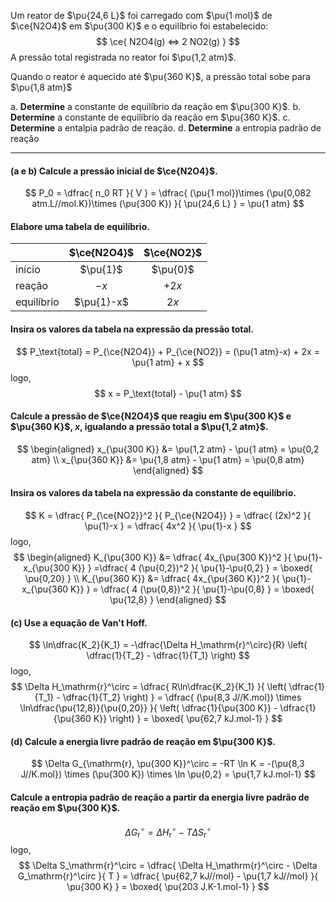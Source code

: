 Um reator de $\pu{24,6 L}$ foi carregado com $\pu{1 mol}$ de $\ce{N2O4}$ em $\pu{300 K}$ e o equilíbrio foi estabelecido:
$$
    \ce{ N2O4(g) <=> 2 NO2(g) }
$$
A pressão total registrada no reator foi $\pu{1,2 atm}$. 

Quando o reator é aquecido até $\pu{360 K}$, a pressão total sobe para $\pu{1,8 atm}$

a. **Determine** a constante de equilíbrio da reação em $\pu{300 K}$.
b. **Determine** a constante de equilíbrio da reação em $\pu{360 K}$.
c. **Determine** a entalpia padrão de reação.
d. **Determine** a entropia padrão de reação

---

#### **(a e b)** Calcule a pressão inicial de $\ce{N2O4}$.

$$
    P_0 
        = \dfrac{ n_0 RT }{ V } 
        = \dfrac{ (\pu{1 mol})\times (\pu{0,082 atm.L//mol.K})\times (\pu{300 K}) }{ \pu{24,6 L} }
        = \pu{1 atm}
$$

#### Elabore uma tabela de equilíbrio.

|            | $\ce{N2O4}$ | $\ce{NO2}$ |
| :--------- | :---------: | :--------: |
| início     |  $\pu{1}$   |  $\pu{0}$  |
| reação     |    $-x$     |   $+2x$    |
| equilíbrio | $\pu{1}-x$  |    $2x$    |

#### Insira os valores da tabela na expressão da pressão total.

$$
    P_\text{total} = P_{\ce{N2O4}} + P_{\ce{NO2}} = (\pu{1 atm}-x) + 2x =  \pu{1 atm} + x
$$
logo,
$$
    x = P_\text{total} - \pu{1 atm}
$$

#### Calcule a pressão de $\ce{N2O4}$ que reagiu em $\pu{300 K}$ e $\pu{360 K}$, $x$, igualando a pressão total a $\pu{1,2 atm}$.

$$
\begin{aligned}
    x_{\pu{300 K}} &= \pu{1,2 atm} - \pu{1 atm} = \pu{0,2 atm} \\
    x_{\pu{360 K}} &= \pu{1,8 atm} - \pu{1 atm} = \pu{0,8 atm}
\end{aligned}
$$

#### Insira os valores da tabela na expressão da constante de equilíbrio.

$$
    K = \dfrac{ P_{\ce{NO2}}^2 }{ P_{\ce{N2O4}} }
        = \dfrac{ (2x)^2 }{ \pu{1}-x }
        = \dfrac{ 4x^2 }{ \pu{1}-x }
$$
logo,
$$
\begin{aligned}
    K_{\pu{300 K}} 
        &= \dfrac{ 4x_{\pu{300 K}}^2 }{ \pu{1}-x_{\pu{300 K}} }
        =\dfrac{ 4 (\pu{0,2})^2 }{ \pu{1}-\pu{0,2} } = \boxed{ \pu{0,20} } \\
    K_{\pu{360 K}} 
        &= \dfrac{ 4x_{\pu{360 K}}^2 }{ \pu{1}-x_{\pu{360 K}} }
        = \dfrac{ 4 (\pu{0,8})^2 }{ \pu{1}-\pu{0,8} } = \boxed{ \pu{12,8} }  
\end{aligned}
$$

#### **(c)** Use a equação de Van't Hoff.

$$
    \ln\dfrac{K_2}{K_1} = -\dfrac{\Delta H_\mathrm{r}^\circ}{R} \left( \dfrac{1}{T_2} - \dfrac{1}{T_1} \right)
$$
logo,
$$
    \Delta H_\mathrm{r}^\circ 
        = \dfrac{ R\ln\dfrac{K_2}{K_1} }{ \left( \dfrac{1}{T_1} - \dfrac{1}{T_2} \right) }
        = \dfrac{ (\pu{8,3 J//K.mol}) \times \ln\dfrac{\pu{12,8}}{\pu{0,20}} }{ \left( \dfrac{1}{\pu{300 K}} - \dfrac{1}{\pu{360 K}} \right) }
        = \boxed{ \pu{62,7 kJ.mol-1} }
$$

#### **(d)** Calcule a energia livre padrão de reação em $\pu{300 K}$.

$$
    \Delta G_{\mathrm{r}, \pu{300 K}}^\circ 
        = -RT \ln K 
        = -(\pu{8,3 J//K.mol}) \times (\pu{300 K}) \times \ln \pu{0,2}
        = \pu{1,7 kJ.mol-1}
$$

#### Calcule a entropia padrão de reação a partir da energia livre padrão de reação em $\pu{300 K}$.

$$
    \Delta G_\mathrm{r}^\circ 
        = \Delta H_\mathrm{r}^\circ - T \Delta S_\mathrm{r}^\circ
$$
logo,
$$
    \Delta S_\mathrm{r}^\circ 
        = \dfrac{ \Delta H_\mathrm{r}^\circ - \Delta G_\mathrm{r}^\circ }{ T }
        = \dfrac{ \pu{62,7 kJ//mol} - \pu{1,7 kJ//mol} }{ \pu{300 K} }
        = \boxed{ \pu{203 J.K-1.mol-1} }
$$